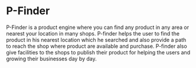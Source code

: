 # P-Finder
P-Finder is a product engine where you can find any product in any area or nearest your location in many shops. P-finder helps the user to find the product in his nearest location which he searched and also provide a path to reach the shop where product are available and purchase. P-finder also give facilities to the shops to publish their product for helping the users and growing their businesses day by day.
